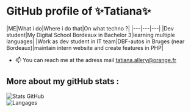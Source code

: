 # GitHub profile of ✨Tatiana✨
|ME|What i do|Where i do that|On what techno ?|
|---|---|---|
|Dev student|My Digital School Bordeaux in Bachelor 3|learning multiple languages|
|Work as dev student in IT team|DBF-autos in Bruges (near Bordeaux)|maintain intern website and create features in PHP|

- 📫 You can reach me at the adress mail tatiana.allery@orange.fr

## More about my gitHub stats :
![Stats GitHub](https://github-readme-stats.vercel.app/api?username=TatianaAll&show_icons=true&theme=tokyonight)  
![Langages](https://github-readme-stats.vercel.app/api/top-langs/?username=TatianaAll&layout=compact&theme=tokyonight)  

<!---
TatianaAll/TatianaAll is a ✨ special ✨ repository because its `README.md` (this file) appears on your GitHub profile.
You can click the Preview link to take a look at your changes.
--->

